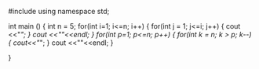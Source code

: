 #include <iostream>
using namespace std;

int main ()
{
	int n = 5;
	for(int i=1; i<=n; i++)
	{
		for(int j = 1; j<=i; j++)
		{
			cout <<"*";
		}
		cout <<""<<endl;
	}
	for(int p=1; p<=n; p++)
	{
		for(int k = n; k > p; k--)
		{
			cout<<"*";
		}
		cout <<""<<endl;
	}
	
}
